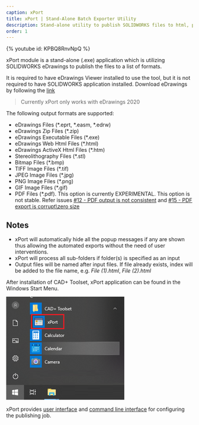 ```yaml
---
caption: xPort
title: xPort | Stand-Alone Batch Exporter Utility
description: Stand-alone utility to publish SOLIDWORKS files to html, pdf, images etc. via eDrawings applications
order: 1
---
```

{% youtube id: KPBQ8RnvNpQ %}

xPort module is a stand-alone (.exe) application which is utilizing SOLIDWORKS eDrawings to publish the files to a list of formats.

It is required to have eDrawings Viewer installed to use the tool, but it is not required to have SOLIDWORKS application installed. Download eDrawings by following the [link](https://www.edrawingsviewer.com/download-edrawings)

> Currently xPort only works with eDrawings 2020

The following output formats are supported:

* eDrawings Files (*.eprt, *.easm, *.edrw)
* eDrawings Zip Files (*.zip)
* eDrawings Executable Files (*.exe)
* eDrawings Web Html Files (*.html)
* eDrawings ActiveX Html Files (*.htm)
* Stereolithography Files (*.stl)
* Bitmap Files (*.bmp)
* TIFF Image Files (*.tif)
* JPEG Image Files (*.jpg)
* PNG Image Files (*.png)
* GIF Image Files (*.gif)
* PDF Files (*.pdf). This option is currently EXPERIMENTAL. This option is not stable. Refer issues [#12 - PDF output is not consistent](https://github.com/xarial/cad-plus/issues/12) and [#15 - PDF export is corrupt\zero size](https://github.com/xarial/cad-plus/issues/15)

## Notes

* xPort will automatically hide all the popup messages if any are shown thus allowing the automated exports without the need of user interventions.
* xPort will process all sub-folders if folder(s) is specified as an input
* Output files will be named after input files. If file already exists, index will be added to the file name, e.g. *File (1).html*, *File (2).html*

After installation of CAD+ Toolset, xPort application can be found in the Windows Start Menu.

![xPort application in the Windows start menu](xport-start-menu.png)

xPort provides [user interface](user-interface) and [command line interface](command-line) for configuring the publishing job.